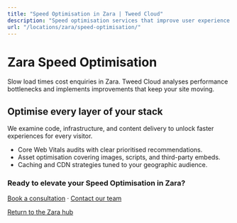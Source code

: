 ```yaml
---
title: "Speed Optimisation in Zara | Tweed Cloud"
description: "Speed optimisation services that improve user experience for Zara visitors."
url: "/locations/zara/speed-optimisation/"
---
```


# Zara Speed Optimisation

Slow load times cost enquiries in Zara. Tweed Cloud analyses performance bottlenecks and implements improvements that keep your site moving.

## Optimise every layer of your stack

We examine code, infrastructure, and content delivery to unlock faster experiences for every visitor.

- Core Web Vitals audits with clear prioritised recommendations.
- Asset optimisation covering images, scripts, and third-party embeds.
- Caching and CDN strategies tuned to your geographic audience.

### Ready to elevate your Speed Optimisation in Zara?

[Book a consultation](/consultation/) · [Contact our team](/contact/)

[Return to the Zara hub](/locations/zara/)
